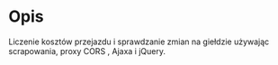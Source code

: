 # Opis
Liczenie kosztów przejazdu i sprawdzanie zmian na giełdzie używając scrapowania,  proxy CORS , Ajaxa i jQuery. 

